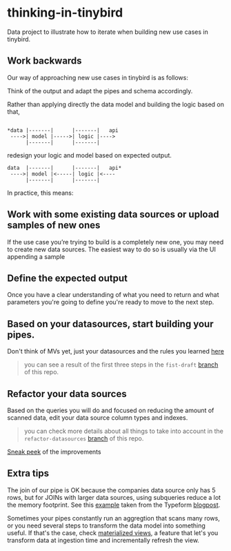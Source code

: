 # thinking-in-tinybird
Data project to illustrate how to iterate when building new use cases in tinybird.

## Work backwards

Our way of approaching new use cases in tinybird is as follows: 

Think of the output and adapt the pipes and schema accordingly. 

Rather than applying directly the data model and building the logic based on that,
 ```

*data |-------|      |-------|   api
  ---->| model |----->| logic |---->
       |-------|      |-------|
 ```
 redesign your logic and model based on expected output.
 ```
data  |-------|      |-------|   api*
  ---->| model |<-----| logic |<----
       |-------|      |-------|
 ```



In practice, this means:

## Work with some existing data sources or upload samples of new ones

If the use case you’re trying to build is a completely new one, you may need to create new data sources. The easiest way to do so is usually via the UI appending a sample

## Define the expected output

Once you have a clear understanding of what you need to return and what parameters you're going to define you're ready to move to the next step.

## Based on your datasources, start building your pipes. 

Don't think of MVs yet, just your datasources and the rules you learned [here](https://www.tinybird.co/guide/best-practices-faster-sql-queries)

> you can see a result of the first three steps in the `fist-draft` [branch](https://github.com/tinybirdco/thinking-in-tinybird/tree/first-draft) of this repo.

## Refactor your data sources

Based on the queries you will do and focused on reducing the amount of scanned data, edit your data source column types and indexes.

> you can check more details about all things to take into account in the `refactor-datasources` [branch](https://github.com/tinybirdco/thinking-in-tinybird/tree/refactor-datasources) of this repo.

[Sneak peek](https://ui.us-east.tinybird.co/snapshot/b59d6076f9a747f5898a7916c3ce1767) of the improvements

## Extra tips

The join of our pipe is OK because the companies data source only has 5 rows, but for JOINs with larger data sources, using subqueries reduce a lot the memory footprint. See this [example](https://ui.tinybird.co/snapshot/10e0ab7dcb8e4925bc63a3d46a0eebc2) taken from the Typeform [blogpost](https://www.tinybird.co/blog-posts/typeform-utm-realtime-analytics).

Sometimes your pipes constantly run an aggregtion that scans many rows, or you need several steps to transform the data model into something useful. If that's the case, check [materialized views](https://www.tinybird.co/guide/materialized-views), a feature that let's you transform data at ingestion time and incrementally refresh the view.
